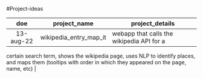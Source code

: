 #Project-ideas

| doe | project_name | project_details |
|:---:|--------------|-----------------|
|13-aug-22|wikipedia_entry_map_it|webapp that calls the wikipedia API for a 
certain search term, shows the wikipedia page, uses NLP to identify 
places, and maps them (tooltips with order in which they appeared on the 
page, name, etc) | 

